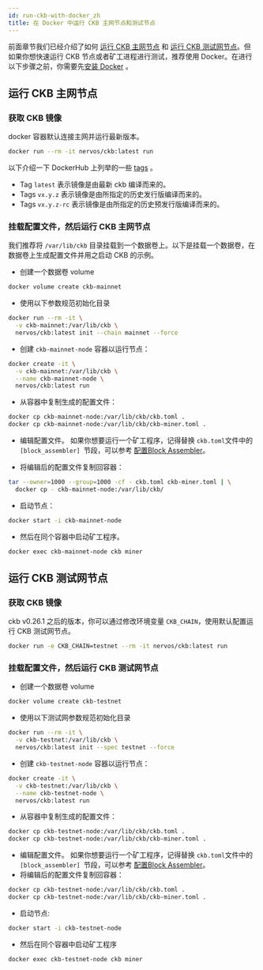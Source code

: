 ```yaml
---
id: run-ckb-with-docker_zh
title: 在 Docker 中运行 CKB 主网节点和测试节点
---
```


前面章节我们已经介绍了如何 [运行 CKB 主网节点](mainnet_zh.md) 和 [运行 CKB 测试网节点](testnet_zh.md)。但如果你想快速运行 CKB 节点或者矿工进程进行测试，推荐使用 Docker。在进行以下步骤之前，你需要先[安装 Docker](https://docs.docker.com/get-docker/) 。


## 运行 CKB 主网节点

### 获取 CKB 镜像

docker 容器默认连接主网并运行最新版本。

```bash
docker run --rm -it nervos/ckb:latest run
```


以下介绍一下 DockerHub 上列举的一些 [tags](https://hub.docker.com/r/nervos/ckb/tags) 。

-   Tag `latest` 表示镜像是由最新 ckb 编译而来的。
-   Tags `vx.y.z` 表示镜像是由所指定的历史发行版编译而来的。
-   Tags `vx.y.z-rc` 表示镜像是由所指定的历史预发行版编译而来的。

### 挂载配置文件，然后运行 CKB 主网节点

我们推荐将 `/var/lib/ckb` 目录挂载到一个数据卷上。以下是挂载一个数据卷，在数据卷上生成配置文件并用之启动 CKB 的示例。

* 创建一个数据卷 volume 

```bash
docker volume create ckb-mainnet
```

* 使用以下参数规范初始化目录

```bash
docker run --rm -it \
  -v ckb-mainnet:/var/lib/ckb \
  nervos/ckb:latest init --chain mainnet --force
```

* 创建 `ckb-mainnet-node` 容器以运行节点：

```bash
docker create -it \
  -v ckb-mainnet:/var/lib/ckb \
  --name ckb-mainnet-node \
  nervos/ckb:latest run
```

* 从容器中复制生成的配置文件：

```bash
docker cp ckb-mainnet-node:/var/lib/ckb/ckb.toml .
docker cp ckb-mainnet-node:/var/lib/ckb/ckb-miner.toml .
```

* 编辑配置文件。
  如果你想要运行一个矿工程序，记得替换 `ckb.toml`文件中的 `[block_assembler] `节段，可以参考 [配置Block Assembler](http://localhost:3000/docs/basics/guides/devchain#3-configure-the-block-assembler_zh)。

* 将编辑后的配置文件复制回容器：

```bash
tar --owner=1000 --group=1000 -cf - ckb.toml ckb-miner.toml | \
  docker cp - ckb-mainnet-node:/var/lib/ckb/
```

* 启动节点：

```bash
docker start -i ckb-mainnet-node
```

* 然后在同个容器中启动矿工程序。

```bash
docker exec ckb-mainnet-node ckb miner
```
## 运行 CKB 测试网节点

### 获取 CKB 镜像
ckb v0.26.1 之后的版本，你可以通过修改环境变量  `CKB_CHAIN`，使用默认配置运行 CKB 测试网节点。

```bash
docker run -e CKB_CHAIN=testnet --rm -it nervos/ckb:latest run
```

### 挂载配置文件，然后运行 CKB 测试网节点

* 创建一个数据卷 volume

```bash
docker volume create ckb-testnet
```

* 使用以下测试网参数规范初始化目录

```bash
docker run --rm -it \
  -v ckb-testnet:/var/lib/ckb \
  nervos/ckb:latest init --spec testnet --force
```

* 创建 `ckb-testnet-node` 容器以运行节点：

```bash
docker create -it \
  -v ckb-testnet:/var/lib/ckb \
  --name ckb-testnet-node \
  nervos/ckb:latest run
```

* 从容器中复制生成的配置文件：

```bash
docker cp ckb-testnet-node:/var/lib/ckb/ckb.toml .
docker cp ckb-testnet-node:/var/lib/ckb/ckb-miner.toml .
```

* 编辑配置文件。
  如果你想要运行一个矿工程序，记得替换 `ckb.toml`文件中的 `[block_assembler] `节段，可以参考 [配置Block Assembler](http://localhost:3000/docs/basics/guides/devchain#3-configure-the-block-assembler_zh)。
* 将编辑后的配置文件复制回容器：

```bash
docker cp ckb-testnet-node:/var/lib/ckb/ckb.toml .
docker cp ckb-testnet-node:/var/lib/ckb/ckb-miner.toml .
```

* 启动节点:

```bash
docker start -i ckb-testnet-node
```

* 然后在同个容器中启动矿工程序

```bash
docker exec ckb-testnet-node ckb miner
```